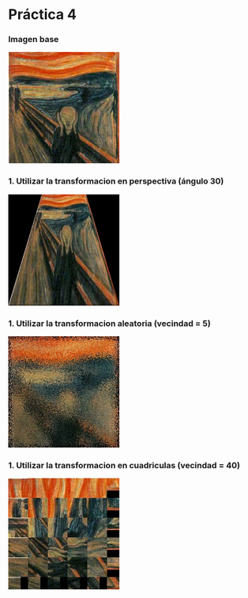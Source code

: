 # Práctica 4
### Imagen base
![](images/scream.jpg)
### 1. Utilizar la transformacion en perspectiva (ángulo 30)
![](images/perspective.jpg)
### 1. Utilizar la transformacion aleatoria (vecindad = 5)
![](images/random_transform.jpg)
### 1. Utilizar la transformacion en cuadriculas (vecindad = 40)
![](images/crystal_transform.jpg)
